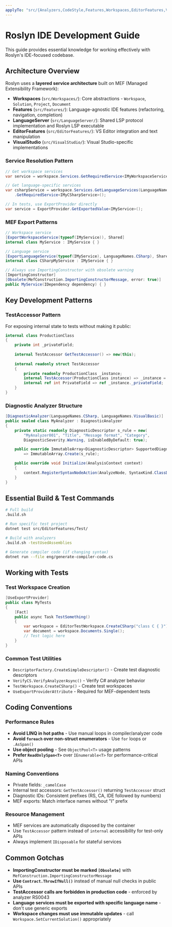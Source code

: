 ```yaml
---
applyTo: "src/{Analyzers,CodeStyle,Features,Workspaces,EditorFeatures,VisualStudio}/**/*.{cs,vb}"
---
```


# Roslyn IDE Development Guide

This guide provides essential knowledge for working effectively with Roslyn's IDE-focused codebase.

## Architecture Overview

Roslyn uses a **layered service architecture** built on MEF (Managed Extensibility Framework):

- **Workspaces** (`src/Workspaces/`): Core abstractions - `Workspace`, `Solution`, `Project`, `Document`
- **Features** (`src/Features/`): Language-agnostic IDE features (refactoring, navigation, completion)
- **LanguageServer** (`src/LanguageServer/`): Shared LSP protocol implementation and Roslyn LSP executable
- **EditorFeatures** (`src/EditorFeatures/`): VS Editor integration and text manipulation
- **VisualStudio** (`src/VisualStudio/`): Visual Studio-specific implementations

### Service Resolution Pattern

```csharp
// Get workspace services
var service = workspace.Services.GetRequiredService<IMyWorkspaceService>();

// Get language-specific services  
var csharpService = workspace.Services.GetLanguageServices(LanguageNames.CSharp)
    .GetRequiredService<IMyCSharpService>();

// In tests, use ExportProvider directly
var service = ExportProvider.GetExportedValue<IMyService>();
```

### MEF Export Patterns

```csharp
// Workspace service
[ExportWorkspaceService(typeof(IMyService)), Shared]
internal class MyService : IMyService { }

// Language service
[ExportLanguageService(typeof(IMyService), LanguageNames.CSharp), Shared]
internal class CSharpMyService : IMyService { }

// Always use ImportingConstructor with obsolete warning
[ImportingConstructor]
[Obsolete(MefConstruction.ImportingConstructorMessage, error: true)]
public MyService(IDependency dependency) { }
```

## Key Development Patterns

### TestAccessor Pattern
For exposing internal state to tests without making it public:

```csharp
internal class ProductionClass
{
    private int _privateField;
    
    internal TestAccessor GetTestAccessor() => new(this);
    
    internal readonly struct TestAccessor
    {
        private readonly ProductionClass _instance;
        internal TestAccessor(ProductionClass instance) => _instance = instance;
        internal ref int PrivateField => ref _instance._privateField;
    }
}
```

### Diagnostic Analyzer Structure
```csharp
[DiagnosticAnalyzer(LanguageNames.CSharp, LanguageNames.VisualBasic)]
public sealed class MyAnalyzer : DiagnosticAnalyzer
{
    private static readonly DiagnosticDescriptor s_rule = new(
        "MyAnalyzer001", "Title", "Message format", "Category",
        DiagnosticSeverity.Warning, isEnabledByDefault: true);

    public override ImmutableArray<DiagnosticDescriptor> SupportedDiagnostics 
        => ImmutableArray.Create(s_rule);

    public override void Initialize(AnalysisContext context)
    {
        context.RegisterSyntaxNodeAction(AnalyzeNode, SyntaxKind.ClassDeclaration);
    }
}
```

## Essential Build & Test Commands

```bash
# Full build
.build.sh

# Run specific test project
dotnet test src/EditorFeatures/Test/

# Build with analyzers
.build.sh -testUsedAssemblies

# Generate compiler code (if changing syntax)
dotnet run --file eng/generate-compiler-code.cs
```

## Working with Tests

### Test Workspace Creation
```csharp
[UseExportProvider]
public class MyTests
{
    [Fact]
    public async Task TestSomething()
    {
        var workspace = EditorTestWorkspace.CreateCSharp("class C { }");
        var document = workspace.Documents.Single();
        // Test logic here
    }
}
```

### Common Test Utilities
- `DescriptorFactory.CreateSimpleDescriptor()` - Create test diagnostic descriptors
- `VerifyCS.VerifyAnalyzerAsync()` - Verify C# analyzer behavior
- `TestWorkspace.CreateCSharp()` - Create test workspaces
- `UseExportProviderAttribute` - Required for MEF-dependent tests

## Coding Conventions

### Performance Rules
- **Avoid LINQ in hot paths** - Use manual loops in compiler/analyzer code
- **Avoid `foreach` over non-struct enumerators** - Use `for` loops or `.AsSpan()`
- **Use object pooling** - See `ObjectPool<T>` usage patterns
- **Prefer `ReadOnlySpan<T>`** over `IEnumerable<T>` for performance-critical APIs

### Naming Conventions
- Private fields: `_camelCase` 
- Internal test accessors: `GetTestAccessor()` returning `TestAccessor` struct
- Diagnostic IDs: Consistent prefixes (RS, CA, IDE followed by numbers)
- MEF exports: Match interface names without "I" prefix

### Resource Management
- MEF services are automatically disposed by the container
- Use `TestAccessor` pattern instead of `internal` accessibility for test-only APIs
- Always implement `IDisposable` for stateful services

## Common Gotchas

- **ImportingConstructor must be marked `[Obsolete]`** with `MefConstruction.ImportingConstructorMessage`
- **Use `Contract.ThrowIfNull()`** instead of manual null checks in public APIs
- **TestAccessor calls are forbidden in production code** - enforced by analyzer RS0043
- **Language services must be exported with specific language name** - don't use generic exports
- **Workspace changes must use immutable updates** - call `Workspace.SetCurrentSolution()` appropriately